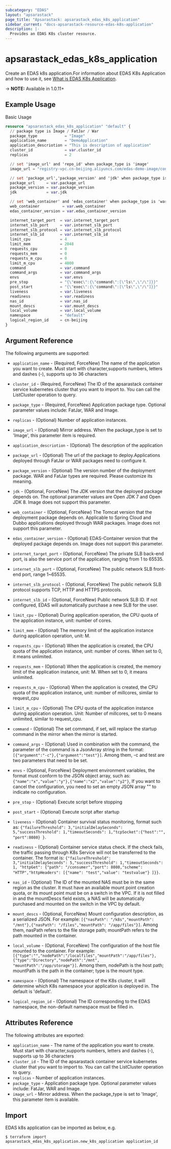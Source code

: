 ```yaml
---
subcategory: "EDAS"
layout: "apsarastack"
page_title: "Apsarastack: apsarastack_edas_k8s_application"
sidebar_current: "docs-apsarastack-resource-edas-k8s-application"
description: |-
  Provides an EDAS K8s cluster resource.
---
```


# apsarastack\_edas\_k8s\_application

Create an EDAS k8s application.For information about EDAS K8s Application and how to use it, see [What is EDAS K8s Application](https://www.alibabacloud.com/help/doc-detail/85029.htm). 

-> **NOTE:** Available in 1.0.11+

## Example Usage

Basic Usage

```terraform
resource "apsarastack_edas_k8s_application" "default" {
  // package type is Image / FatJar / War
  package_type            = "Image"
  application_name        = "DemoApplication"
  application_descriotion = "This is description of application"
  cluster_id              = var.cluster_id
  replicas                = 2

  // set 'image_url' and 'repo_id' when package_type is 'image'
  image_url = "registry-vpc.cn-beijing.aliyuncs.com/edas-demo-image/consumer:1.0"

  // set 'package_url','package_version' and 'jdk' when package_type is not 'image'
  package_url     = var.package_url
  package_version = var.package_version
  jdk             = var.jdk

  // set 'web_container' and 'edas_container' when package_type is 'war'
  web_container          = var.web_container
  edas_container_version = var.edas_container_version

  internet_target_port  = var.internet_target_port
  internet_slb_port     = var.internet_slb_port
  internet_slb_protocol = var.internet_slb_protocol
  internet_slb_id       = var.internet_slb_id
  limit_cpu             = 4
  limit_mem             = 2048
  requests_cpu          = 0
  requests_mem          = 0
  requests_m_cpu        = 0
  limit_m_cpu           = 4000
  command               = var.command
  command_args          = var.command_args
  envs                  = var.envs
  pre_stop              = "{\"exec\":{\"command\":[\"ls\",\"/\"]}}"
  post_start            = "{\"exec\":{\"command\":[\"ls\",\"/\"]}}"
  liveness              = var.liveness
  readiness             = var.readiness
  nas_id                = var.nas_id
  mount_descs           = var.mount_descs
  local_volume          = var.local_volume
  namespace             = "default"
  logical_region_id     = cn-beijing
}
```

## Argument Reference

The following arguments are supported:

* `application_name` - (Required, ForceNew) The name of the application you want to create. Must start with character,supports numbers, letters and dashes (-), supports up to 36 characters
* `cluster_id` - (Required, ForceNew) The ID of the apsarastack container service kubernetes cluster that you want to import to. You can call the ListCluster operation to query.
* `package_type` - (Required, ForceNew) Application package type. Optional parameter values include: FatJar, WAR and Image.
* `replicas` - (Optional) Number of application instances.
* `image_url` - (Optional) Mirror address. When the package_type is set to 'Image', this parameter item is required.
* `application_descriotion` - (Optional) The description of the application
* `package_url` - (Optional) The url of the package to deploy.Applications deployed through FatJar or WAR packages need to configure it.
* `package_version` - (Optional) The version number of the deployment package. WAR and FatJar types are required. Please customize its meaning.
* `jdk` - (Optional, ForceNew) The JDK version that the deployed package depends on. The optional parameter values are Open JDK 7 and Open JDK 8. Image does not support this parameter.
* `web_container` - (Optional, ForceNew) The Tomcat version that the deployment package depends on. Applicable to Spring Cloud and Dubbo applications deployed through WAR packages. Image does not support this parameter.
* `edas_container_version` - (Optional) EDAS-Container version that the deployed package depends on. Image does not support this parameter.

* `internet_target_port` - (Optional, ForceNew) The private SLB back-end port, is also the service port of the application, ranging from 1 to 65535.
* `internet_slb_port` - (Optional, ForceNew) The public network SLB front-end port, range 1~65535.
* `internet_slb_protocol` - (Optional, ForceNew) The public network SLB protocol supports TCP, HTTP and HTTPS protocols.
* `internet_slb_id` - (Optional, ForceNew) Public network SLB ID. If not configured, EDAS will automatically purchase a new SLB for the user.

* `limit_cpu` - (Optional) During application operation, the CPU quota of the application instance, unit: number of cores.
* `limit_mem` - (Optional) The memory limit of the application instance during application operation, unit: M.
* `requests_cpu` - (Optional) When the application is created, the CPU quota of the application instance, unit: number of cores. When set to 0, it means unlimited.
* `requests_mem` - (Optional) When the application is created, the memory limit of the application instance, unit: M. When set to 0, it means unlimited. 
* `requests_m_cpu` - (Optional) When the application is created, the CPU quota of the application instance, unit: number of millcores, similar to request_cpu
* `limit_m_cpu` - (Optional)  The CPU quota of the application instance during application operation. Unit: Number of millcores, set to 0 means unlimited, similar to request_cpu.
* `command` - (Optional) The set command, if set, will replace the startup command in the mirror when the mirror is started.
* `command_args` - (Optional) Used in combination with the command, the parameter of the command is a JsonArray string in the format: `[{"argument":"-c"},{"argument":"test"}]`. Among them, -c and test are two parameters that need to be set. 
* `envs` - (Optional, ForceNew)  Deployment environment variables, the format must conform to the JSON object array, such as: `{"name":"x","value":"y"},{"name":"x2","value":"y2"}`, If you want to cancel the configuration, you need to set an empty JSON array "" to indicate no configuration.
* `pre_stop` - (Optional) Execute script before stopping
* `post_start` - (Optional) Execute script after startup
* `liveness` - (Optional) Container survival status monitoring, format such as: `{"failureThreshold": 3,"initialDelaySeconds": 5,"successThreshold": 1,"timeoutSeconds": 1,"tcpSocket":{"host":"", "port":8080} }`.
* `readiness` - (Optional) Container service status check. If the check fails, the traffic passing through K8s Service will not be transferred to the container. The format is: `{"failureThreshold": 3,"initialDelaySeconds": 5,"successThreshold": 1,"timeoutSeconds": 1, "httpGet": {"path": "/consumer","port": 8080,"scheme": "HTTP","httpHeaders": [{"name": "test","value": "testvalue"} ]}}`.
* `nas_id` - (Optional) The ID of the mounted NAS must be in the same region as the cluster. It must have an available mount point creation quota, or its mount point must be on a switch in the VPC. If it is not filled in and the mountDescs field exists, a NAS will be automatically purchased and mounted on the switch in the VPC by default.
* `mount_descs` - (Optional, ForceNew) Mount configuration description, as a serialized JSON. For example: `[{"nasPath": "/k8s","mountPath": "/mnt"},{"nasPath": "/files","mountPath": "/app/files"}]`. Among them, nasPath refers to the file storage path; mountPath refers to the path mounted in the container.
* `local_volume` - (Optional, ForceNew) The configuration of the host file mounted to the container. For example: `[{"type":"","nodePath":"/localfiles","mountPath":"/app/files"},{"type":"Directory","nodePath":"/mnt", "mountPath":"/app/storage"}]`. Among them, nodePath is the host path; mountPath is the path in the container; type is the mount type.
* `namespace` - (Optional) The namespace of the K8s cluster, it will determine which K8s namespace your application is deployed in. The default is 'default'.
* `logical_region_id` - (Optional) The ID corresponding to the EDAS namespace, the non-default namespace must be filled in.

## Attributes Reference

The following attributes are exported:

* `application_name` - The name of the application you want to create. Must start with character,supports numbers, letters and dashes (-), supports up to 36 characters
* `cluster_id` - The ID of the apsarastack container service kubernetes cluster that you want to import to. You can call the ListCluster operation to query.
* `replicas` - Number of application instances.
* `package_type` -  Application package type. Optional parameter values include: FatJar, WAR and Image.
* `image_url` - Mirror address. When the package_type is set to 'Image', this parameter item is available.

## Import

EDAS k8s application can be imported as below, e.g.

```
$ terraform import apsarastack_edas_k8s_application.new_k8s_application application_id
```
